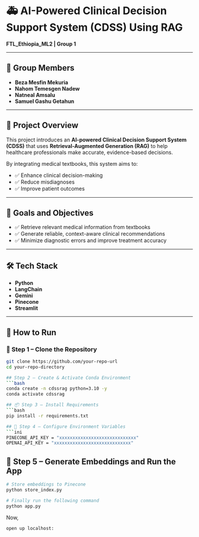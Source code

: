 # 🚑 AI-Powered Clinical Decision Support System (CDSS) Using RAG  
**FTL_Ethiopia_ML2 | Group 1**

---

## 👥 Group Members
- **Beza Mesfin Mekuria**  
- **Nahom Temesgen Nadew**  
- **Natneal Amsalu**  
- **Samuel Gashu Getahun**

---

## 📌 Project Overview

This project introduces an **AI-powered Clinical Decision Support System (CDSS)** that uses **Retrieval-Augmented Generation (RAG)** to help healthcare professionals make accurate, evidence-based decisions.

By integrating medical textbooks, this system aims to:
- ✅ Enhance clinical decision-making  
- ✅ Reduce misdiagnoses  
- ✅ Improve patient outcomes  

---

## 🎯 Goals and Objectives

- ✅ Retrieve relevant medical information from textbooks  
- ✅ Generate reliable, context-aware clinical recommendations  
- ✅ Minimize diagnostic errors and improve treatment accuracy  

---

## 🛠️ Tech Stack

- **Python**
- **LangChain**
- **Gemini**
- **Pinecone**
- **Streamlit**

---

## 🚀 How to Run

### 🔁 Step 1 – Clone the Repository
```bash
git clone https://github.com/your-repo-url
cd your-repo-directory

## Step 2 – Create & Activate Conda Environment
```bash
conda create -n cdssrag python=3.10 -y
conda activate cdssrag

## 📦 Step 3 – Install Requirements
```bash
pip install -r requirements.txt

## 🔐 Step 4 – Configure Environment Variables
```ini
PINECONE_API_KEY = "xxxxxxxxxxxxxxxxxxxxxxxxxxxxx"
OPENAI_API_KEY = "xxxxxxxxxxxxxxxxxxxxxxxxxxxxx"
```
## 🧠 Step 5 – Generate Embeddings and Run the App
```bash
# Store embeddings to Pinecone
python store_index.py
```

```bash
# Finally run the following command
python app.py
```
Now,
```bash
open up localhost:
```
